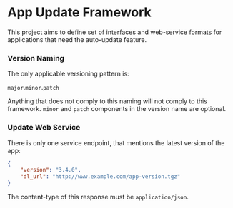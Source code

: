 App Update Framework
====================

This project aims to define set of interfaces and web-service formats for applications that need the auto-update feature.

### Version Naming

The only applicable versioning pattern is:

`major`.`minor`.`patch`

Anything that does not comply to this naming will not comply to this framework. `minor` and `patch` components in the version name are optional.

### Update Web Service

There is only one service endpoint, that mentions the latest version of the app:

```json
{
    "version": "3.4.0",
    "dl_url": "http://www.example.com/app-version.tgz"
}
```

The content-type of this response must be `application/json`.
